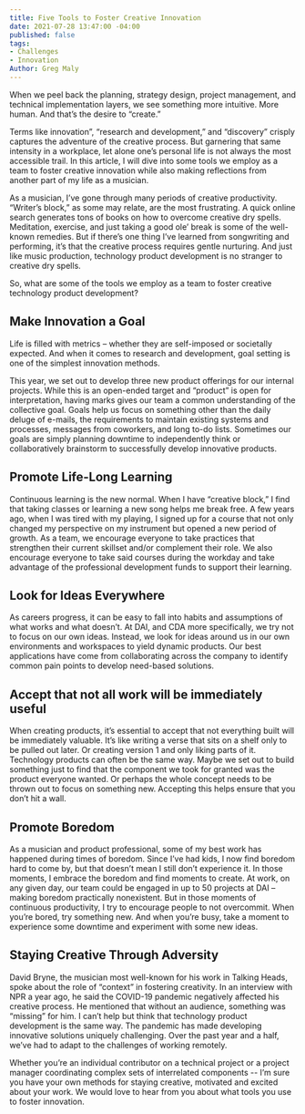 ```yaml
---
title: Five Tools to Foster Creative Innovation
date: 2021-07-28 13:47:00 -04:00
published: false
tags:
- Challenges
- Innovation
Author: Greg Maly
---
```


When we peel back the planning, strategy design, project management, and technical implementation layers, we see something more intuitive. More human. And that’s the desire to “create.”

Terms like innovation”, “research and development,” and “discovery” crisply captures the adventure of the creative process. But garnering that same intensity in a workplace, let alone one’s personal life is not always the most accessible trail. In this article, I will dive into some tools we employ as a team to foster creative innovation while also making reflections from another part of my life as a musician.

As a musician, I’ve gone through many periods of creative productivity. “Writer’s block,” as some may relate, are the most frustrating. A quick online search generates tons of books on how to overcome creative dry spells. Meditation, exercise, and just taking a good ole’ break is some of the well-known remedies. But if there’s one thing I’ve learned from songwriting and performing, it’s that the creative process requires gentle nurturing. And just like music production, technology product development is no stranger to creative dry spells.

So, what are some of the tools we employ as a team to foster creative technology product development?

## Make Innovation a Goal

Life is filled with metrics – whether they are self-imposed or societally expected. And when it comes to research and development, goal setting is one of the simplest innovation methods.

This year, we set out to develop three new product offerings for our internal projects. While this is an open-ended target and “product” is open for interpretation, having marks gives our team a common understanding of the collective goal. Goals help us focus on something other than the daily deluge of e-mails, the requirements to maintain existing systems and processes, messages from coworkers, and long to-do lists. Sometimes our goals are simply planning downtime to independently think or collaboratively brainstorm to successfully develop innovative products.

## Promote Life-Long Learning

Continuous learning is the new normal. When I have “creative block,” I find that taking classes or learning a new song helps me break free. A few years ago, when I was tired with my playing, I signed up for a course that not only changed my perspective on my instrument but opened a new period of growth. As a team, we encourage everyone to take practices that strengthen their current skillset and/or complement their role. We also encourage everyone to take said courses during the workday and take advantage of the professional development funds to support their learning.

## Look for Ideas Everywhere

As careers progress, it can be easy to fall into habits and assumptions of what works and what doesn’t. At DAI, and CDA more specifically, we try not to focus on our own ideas. Instead, we look for ideas around us in our own environments and workspaces to yield dynamic products. Our best applications have come from collaborating across the company to identify common pain points to develop need-based solutions.

## Accept that not all work will be immediately useful

When creating products, it’s essential to accept that not everything built will be immediately valuable. It’s like writing a verse that sits on a shelf only to be pulled out later. Or creating version 1 and only liking parts of it. Technology products can often be the same way. Maybe we set out to build something just to find that the component we took for granted was the product everyone wanted. Or perhaps the whole concept needs to be thrown out to focus on something new. Accepting this helps ensure that you don’t hit a wall.

## Promote Boredom

As a musician and product professional, some of my best work has happened during times of boredom. Since I’ve had kids, I now find boredom hard to come by, but that doesn’t mean I still don’t experience it. In those moments, I embrace the boredom and find moments to create. At work, on any given day, our team could be engaged in up to 50 projects at DAI – making boredom practically nonexistent. But in those moments of continuous productivity, I try to encourage people to not overcommit. When you’re bored, try something new. And when you’re busy, take a moment to experience some downtime and experiment with some new ideas.

## Staying Creative Through Adversity

David Bryne, the musician most well-known for his work in Talking Heads, spoke about the role of “context” in fostering creativity. In an interview with NPR a year ago, he said the COVID-19 pandemic negatively affected his creative process. He mentioned that without an audience, something was “missing” for him. I can’t help but think that technology product development is the same way. The pandemic has made developing innovative solutions uniquely challenging. Over the past year and a half, we’ve had to adapt to the challenges of working remotely.

Whether you’re an individual contributor on a technical project or a project manager coordinating complex sets of interrelated components -- I’m sure you have your own methods for staying creative, motivated and excited about your work. We would love to hear from you about what tools you use to foster innovation.